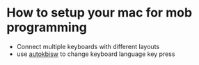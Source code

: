 # How to setup your mac for mob programming
- Connect multiple keyboards with different layouts
- use [autokbisw](https://github.com/jeantil/autokbisw) to change keyboard language key press
